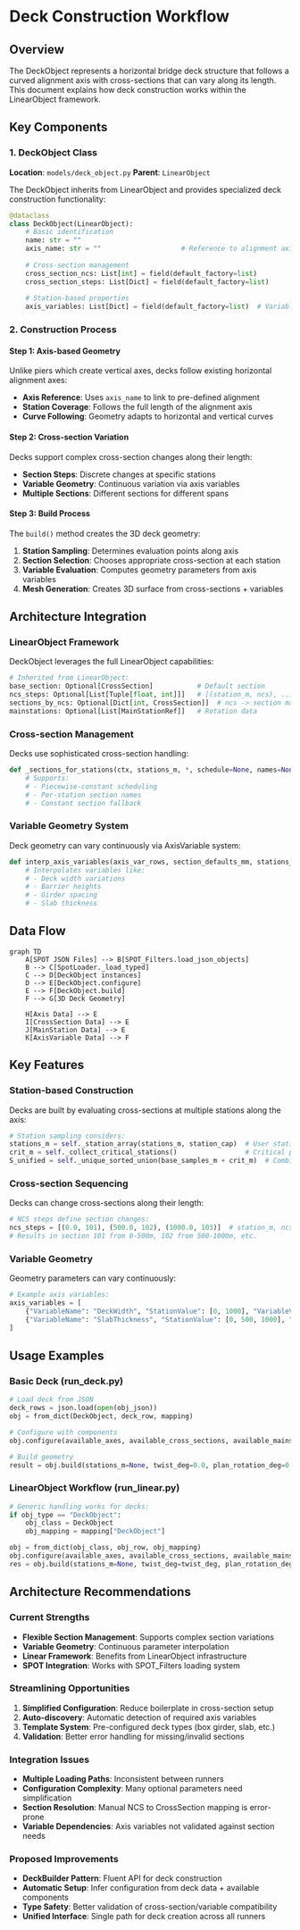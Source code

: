 # Deck Construction Workflow

## Overview
The DeckObject represents a horizontal bridge deck structure that follows a curved alignment axis with cross-sections that can vary along its length. This document explains how deck construction works within the LinearObject framework.

## Key Components

### 1. DeckObject Class
**Location**: `models/deck_object.py`
**Parent**: `LinearObject`

The DeckObject inherits from LinearObject and provides specialized deck construction functionality:

```python
@dataclass
class DeckObject(LinearObject):
    # Basic identification
    name: str = ""
    axis_name: str = ""                    # Reference to alignment axis
    
    # Cross-section management  
    cross_section_ncs: List[int] = field(default_factory=list)
    cross_section_steps: List[Dict] = field(default_factory=list)
    
    # Station-based properties
    axis_variables: List[Dict] = field(default_factory=list)  # Variable geometry
```

### 2. Construction Process

#### Step 1: Axis-based Geometry
Unlike piers which create vertical axes, decks follow existing horizontal alignment axes:
- **Axis Reference**: Uses `axis_name` to link to pre-defined alignment
- **Station Coverage**: Follows the full length of the alignment axis
- **Curve Following**: Geometry adapts to horizontal and vertical curves

#### Step 2: Cross-section Variation
Decks support complex cross-section changes along their length:
- **Section Steps**: Discrete changes at specific stations
- **Variable Geometry**: Continuous variation via axis variables
- **Multiple Sections**: Different sections for different spans

#### Step 3: Build Process
The `build()` method creates the 3D deck geometry:

1. **Station Sampling**: Determines evaluation points along axis
2. **Section Selection**: Chooses appropriate cross-section at each station  
3. **Variable Evaluation**: Computes geometry parameters from axis variables
4. **Mesh Generation**: Creates 3D surface from cross-sections + variables

## Architecture Integration

### LinearObject Framework
DeckObject leverages the full LinearObject capabilities:

```python
# Inherited from LinearObject:
base_section: Optional[CrossSection]           # Default section
ncs_steps: Optional[List[Tuple[float, int]]]   # [(station_m, ncs), ...]
sections_by_ncs: Optional[Dict[int, CrossSection]]  # ncs -> section mapping
mainstations: Optional[List[MainStationRef]]   # Rotation data
```

### Cross-section Management
Decks use sophisticated cross-section handling:

```python
def _sections_for_stations(ctx, stations_m, *, schedule=None, names=None, ncs_list=None):
    # Supports:
    # - Piecewise-constant scheduling
    # - Per-station section names  
    # - Constant section fallback
```

### Variable Geometry System
Deck geometry can vary continuously via AxisVariable system:

```python
def interp_axis_variables(axis_var_rows, section_defaults_mm, stations_m):
    # Interpolates variables like:
    # - Deck width variations
    # - Barrier heights
    # - Girder spacing
    # - Slab thickness
```

## Data Flow

```mermaid
graph TD
    A[SPOT JSON Files] --> B[SPOT_Filters.load_json_objects]
    B --> C[SpotLoader._load_typed]  
    C --> D[DeckObject instances]
    D --> E[DeckObject.configure]
    E --> F[DeckObject.build]
    F --> G[3D Deck Geometry]
    
    H[Axis Data] --> E
    I[CrossSection Data] --> E  
    J[MainStation Data] --> E
    K[AxisVariable Data] --> F
```

## Key Features

### Station-based Construction
Decks are built by evaluating cross-sections at multiple stations along the axis:

```python
# Station sampling considers:
stations_m = self._station_array(stations_m, station_cap)  # User stations or auto
crit_m = self._collect_critical_stations()                 # Critical points
S_unified = self._unique_sorted_union(base_samples_m + crit_m)  # Combined
```

### Cross-section Sequencing  
Decks can change cross-sections along their length:

```python
# NCS steps define section changes:
ncs_steps = [(0.0, 101), (500.0, 102), (1000.0, 103)]  # station_m, ncs
# Results in section 101 from 0-500m, 102 from 500-1000m, etc.
```

### Variable Geometry
Geometry parameters can vary continuously:

```python
# Example axis variables:
axis_variables = [
    {"VariableName": "DeckWidth", "StationValue": [0, 1000], "VariableValues": [12.0, 15.0]},
    {"VariableName": "SlabThickness", "StationValue": [0, 500, 1000], "VariableValues": [0.25, 0.3, 0.25]}
]
```

## Usage Examples

### Basic Deck (run_deck.py)
```python
# Load deck from JSON
deck_rows = json.load(open(obj_json))
obj = from_dict(DeckObject, deck_row, mapping)

# Configure with components
obj.configure(available_axes, available_cross_sections, available_mainstations)

# Build geometry
result = obj.build(stations_m=None, twist_deg=0.0, plan_rotation_deg=0.0)
```

### LinearObject Workflow (run_linear.py) 
```python
# Generic handling works for decks:
if obj_type == "DeckObject":
    obj_class = DeckObject
    obj_mapping = mapping["DeckObject"]

obj = from_dict(obj_class, obj_row, obj_mapping)
obj.configure(available_axes, available_cross_sections, available_mainstations)
res = obj.build(stations_m=None, twist_deg=twist_deg, plan_rotation_deg=plan_rotation_deg)
```

## Architecture Recommendations

### Current Strengths
- **Flexible Section Management**: Supports complex section variations
- **Variable Geometry**: Continuous parameter interpolation  
- **Linear Framework**: Benefits from LinearObject infrastructure
- **SPOT Integration**: Works with SPOT_Filters loading system

### Streamlining Opportunities
1. **Simplified Configuration**: Reduce boilerplate in cross-section setup
2. **Auto-discovery**: Automatic detection of required axis variables
3. **Template System**: Pre-configured deck types (box girder, slab, etc.)
4. **Validation**: Better error handling for missing/invalid sections

### Integration Issues
- **Multiple Loading Paths**: Inconsistent between runners
- **Configuration Complexity**: Many optional parameters need simplification  
- **Section Resolution**: Manual NCS to CrossSection mapping is error-prone
- **Variable Dependencies**: Axis variables not validated against section needs

### Proposed Improvements
- **DeckBuilder Pattern**: Fluent API for deck construction
- **Automatic Setup**: Infer configuration from deck data + available components
- **Type Safety**: Better validation of cross-section/variable compatibility  
- **Unified Interface**: Single path for deck creation across all runners